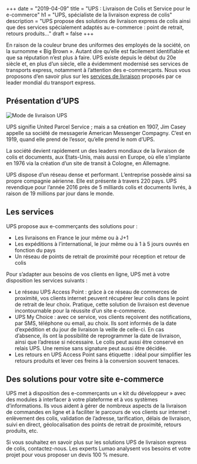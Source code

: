 +++
date = "2019-04-09"
title = "UPS : Livraison de Colis et Service pour le e-commerce"
h1 = "UPS, spécialiste de la livraison express de colis"
description = "UPS propose des solutions de livraison express de colis ainsi que des services spécialement adaptés au e-commerce : point de retrait, retours produits..."
draft = false
+++

En raison de la couleur brune des uniformes des employés de la société, on la surnomme « Big Brown ». Autant dire qu’elle est facilement identifiable et que sa réputation n’est plus à faire. UPS existe depuis le début du 20e siècle et, en plus d’un siècle, elle a évidemment modernisé ses services de transports express, notamment à l’attention des e-commerçants. Nous vous proposons d’en savoir plus sur les [services de livraison](/ecommerce/tunnel-de-vente/livraison/) proposés par ce leader mondial du transport express.

## Présentation d’UPS

<img class="animate zoomIn margin-auto" src="/images/livraison/logo-ups.png" alt="Mode de livraison UPS" />

UPS signifie United Parcel Service ; mais a sa création en 1907, Jim Casey appelle sa société de messagerie American Messenger Compagny. C’est en 1919, quand elle prend de l’essor, qu’elle prend le nom d’UPS.

La société devient rapidement un des leaders mondiaux de la livraison de colis et documents, aux Etats-Unis, mais aussi en Europe, où elle s’implante en 1976 via la création d’un site de transit à Cologne, en Allemagne.

UPS dispose d’un réseau dense et performant. L’entreprise possède ainsi sa propre compagnie aérienne. Elle est présente à travers 220 pays. UPS revendique pour l’année 2016 près de 5 milliards colis et documents livrés, à raison de 19 millions par jour dans le monde.

## Les services

UPS propose aux e-commerçants des solutions pour :

-	Les livraisons en France le jour même ou à J+1
-	Les expéditions à l’international, le jour même ou à 1 à 5 jours ouvrés en fonction du pays
-	Un réseau de points de retrait de proximité pour réception et retour de colis

Pour s’adapter aux besoins de vos clients en ligne, UPS met à votre disposition les services suivants :

-	Le réseau UPS Access Point : grâce à ce réseau de commerces de proximité, vos clients internet peuvent récupérer leur colis dans le point de retrait de leur choix. Pratique, cette solution de livraison est devenue incontournable pour la réussite d’un site e-commerce.
-	UPS My Choice : avec ce service, vos clients reçoivent des notifications, par SMS, téléphone ou email, au choix. Ils sont informés de la date d’expédition et du jour de livraison la veille de celle-ci. En cas d’absence, ils ont la possibilité de reprogrammer la date de livraison, ainsi que l’adresse si nécessaire. Le colis peut aussi être conservé en relais UPS. Une remise sans signature peut aussi être décidée.
-	Les retours en UPS Access Point sans étiquette : idéal pour simplifier les retours produits et lever ces freins à la conversion souvent tenaces.

## Des solutions pour votre site e-commerce

UPS met à disposition des e-commerçants un « kit du développeur » avec des modules à interfacer à votre plateforme et à vos systèmes d’informations. Ils vous aident à gérer de nombreux aspects de la livraison de commandes en ligne et à faciliter le parcours de vos clients sur internet : enlèvement des colis, validation de l’adresse, tarification, délais de livraison, suivi en direct, géolocalisation des points de retrait de proximité, retours produits, etc.

Si vous souhaitez en savoir plus sur les solutions UPS de livraison express de colis, contactez-nous. Les experts Lumao analysent vos besoins et votre projet pour vous proposer un devis 100 % mesure.
